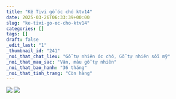```yaml
---
title: "Kệ Tivi gỗ óc chó ktv14"
date: 2025-03-26T06:33:39+00:00
slug: "ke-tivi-go-oc-cho-ktv14"
categories: []
tags: []
draft: false
_edit_last: "1"
_thumbnail_id: "241"
_noi_that_chat_lieu: "Gỗ tự nhiên óc chó, Gỗ tự nhiên sồi mỹ"
_noi_that_mau_sac: "Vân, màu gỗ tự nhiên"
_noi_that_bao_hanh: "36 tháng"
_noi_that_tinh_trang: "Còn hàng"
---
```

[![](https://romax.vn/wp-content/uploads/2025/03/ke-ti-vi-ktv14-00-15-1280x1024.webp)](https://romax.vn/wp-content/uploads/2025/03/ke-ti-vi-ktv14-00-15.webp) [![](https://romax.vn/wp-content/uploads/2025/03/ke-ti-vi-ktv14-00-16-1280x1024.webp)](https://romax.vn/wp-content/uploads/2025/03/ke-ti-vi-ktv14-00-16.webp)